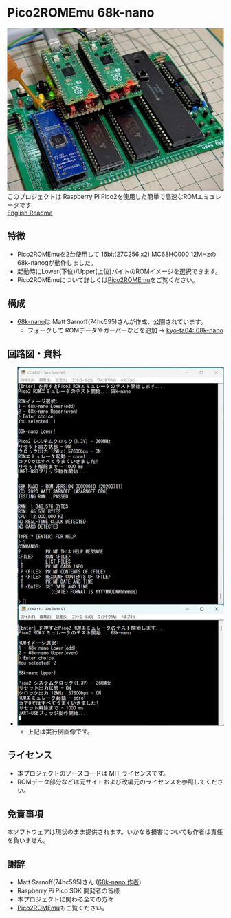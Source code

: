 # Pico2ROMEmu 68k-nano
![Pico2ROMEmuBR](./IMG/Pico2ROMEmuPCB_68nano_img_2_1.jpg)
このプロジェクトは Raspberry Pi Pico2を使用した簡単で高速なROMエミュレータです   
[English Readme](./README.en.md)
## 特徴
- Pico2ROMEmuを2台使用して 16bit(27C256 x2) MC68HC000 12MHzの 68k-nanogが動作しました。
- 起動時にLower(下位)/Upper(上位)バイトのROMイメージを選択できます。
- Pico2ROMEmuについて詳しくは[Pico2ROMEmu](https://github.com/kyo-ta04/Pico2ROMEmuBR)をご覧ください。

## 構成
- [68k-nano](https://github.com/74hc595/68k-nano)は Matt Sarnoff(74hc595)さんが作成、公開されています。
  - フォークして ROMデータやガーバーなどを追加 -> [kyo-ta04: 68k-nano](https://github.com/kyo-ta04/68k-nano)

## 回路図・資料
- ![Pico2ROMEmuBR_RUN_img](./IMG/Pico2ROMEmuBR_68knano_RUN_img.jpg)
  - 上記は実行例画像です。

## ライセンス
- 本プロジェクトのソースコードは MIT ライセンスです。
- ROMデータ部分などは元サイトおよび改編元のライセンスを参照してください。

## 免責事項
本ソフトウェアは現状のまま提供されます。いかなる損害についても作者は責任を負いません。

## 謝辞
- Matt Sarnoff(74hc595)さん ([68k-nano 作者](https://github.com/74hc595/68k-nano))
- Raspberry Pi Pico SDK 開発者の皆様
- 本プロジェクトに関わる全ての方々
- [Pico2ROMEmu](https://github.com/kyo-ta04/Pico2ROMEmuBR)もご覧ください。

